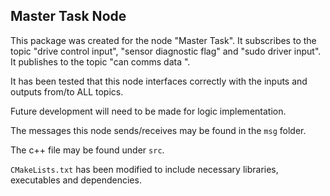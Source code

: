 ## Master Task Node
This package was created for the node "Master Task". It subscribes to the topic "drive control input", "sensor diagnostic flag" and "sudo driver input". It publishes to the topic "can comms data ".

It has been tested that this node interfaces correctly with the inputs and outputs from/to ALL topics.

Future development will need to be made for logic implementation.

The messages this node sends/receives may be found in the `msg` folder.

The c++ file may be found under `src`.

`CMakeLists.txt` has been modified to include necessary libraries, executables and dependencies. 